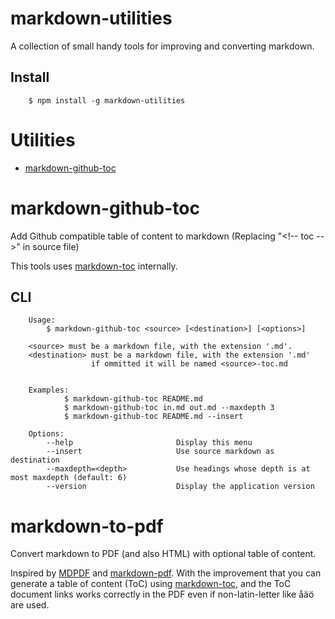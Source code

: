 # markdown-utilities

A collection of small handy tools for improving and converting markdown.

## Install

```shell
    $ npm install -g markdown-utilities
```

# Utilities

<!-- toc -->

- [markdown-github-toc](#markdown-github-toc)

<!-- tocstop -->

# markdown-github-toc

Add Github compatible table of content to markdown (Replacing "&lt;!-- toc --&gt;" in source file)

This tools uses [markdown-toc](https://github.com/jonschlinkert/markdown-toc) internally.

## CLI

```
    Usage:
        $ markdown-github-toc <source> [<destination>] [<options>]

    <source> must be a markdown file, with the extension '.md'.
    <destination> must be a markdown file, with the extension '.md'
                  if ommitted it will be named <source>-toc.md


    Examples:
            $ markdown-github-toc README.md
            $ markdown-github-toc in.md out.md --maxdepth 3
            $ markdown-github-toc README.md --insert

    Options:
        --help                       Display this menu
        --insert                     Use source markdown as destination
        --maxdepth=<depth>           Use headings whose depth is at most maxdepth (default: 6)
        --version                    Display the application version
```

# markdown-to-pdf

Convert markdown to PDF (and also HTML) with optional table of content.

Inspired by [MDPDF](https://www.npmjs.com/package/mdpdf) and [markdown-pdf](https://www.npmjs.com/package/markdown-pdf). With the improvement that you can generate a table of content (ToC) using [markdown-toc](https://github.com/jonschlinkert/markdown-toc), and the ToC document links works correctly in the PDF even if non-latin-letter like åäö are used.
